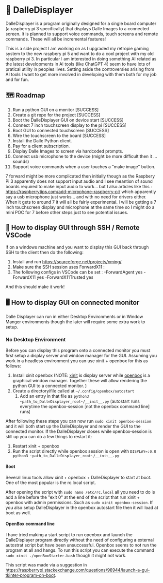 # 🍱 DalleDisplayer

DalleDisplayer is a program originally designed for a single board computer (a raspberry pi 3 specifically) that displays Dalle Images to a connected screen. It is planned to support voice commands, touch screens and remote commands. These will all be incremental features!

This is a side project I am working on as I upgraded my retropie gaming system to the new raspbery pi 5 and want to do a cool project with my old raspberry pi 3. In particular I am interested in doing something AI related as the latest developments in AI tools (like ChatGPT 4) seem to have lots of pratical utility in peoples lives. Setting aside the controversies arising from AI tools I want to get more involved in developing with them both for my job and for fun. 

## 🗺️ Roadmap

1. Run a python GUI on a monitor [SUCCESS]
2. Create a git repo for the project [SUCCESS]
3. Boot the DalleDisplayer GUI on device start [SUCCESS]
4. Connect 7 inch touchscreen display to the pi [SUCCESS]
  1. Boot GUI to connected touchscreen [SUCCESS]
  2. Wire the touchscreen to the board [SUCCESS]
5. Install the Dalle Python client.
  1. Pay for a client subscription.
6. Display Dalle Images to screen via hardcoded prompts.
7. Connect usb microphone to the device (might be more difficult then it ... sounds)
8. Support voice commands when a user touches a "make image" button.

7 forward might be more complicated then initially though as the Raspbery Pi 3 apparently does not support input audio and I see meantion of sound boards required to make input audio to work... but I also articles like this : https://raspberrytips.com/add-microphone-raspberry-pi/ which apparently say a usb microphone just works... and with no need for drivers either. When it gets to around 7 it will all be fairly experimental. I will be getting a 7 inch touchscreen display and microphone at the same time so I might do a mini POC for 7 before other steps just to see potential issues.

## 📶 How to display GUI through SSH / Remote VSCode

If on a windows machine and you want to display this GUI back through SSH to the client then do the following:
1. Install and run https://sourceforge.net/projects/xming/
2. Make sure the SSH session uses ForwardX11  :
  1. The following configs in VSCode can be set :  -ForwardAgent yes -ForwardX11 yes -ForwardX11Trusted yes

And this should make it work!

## 🖥️ How to display GUI on connected monitor

Dalle Displayer can run in either Desktop Environments or in Window Manger environments though the later will require some extra work to setup.

### No Desktop Environment

Before you can display this program onto a connected monitor you must first setup a display server and window manager for the GUI. Assuming you work in a headless environment you can use xinit + openbox for this as follows:

1. Install xinit openbox
   (NOTE: [xinit](https://en.wikipedia.org/wiki/Xinit) is display server while [openbox]() is a graphical window manager. Together these will allow rendering the python GUI to a connected monitor. )
2. Create a directory/file called at `~/.config/openbox/autostart`
	1. Add an entry in that file as `python3 ~path_to_DalleDisplayer_root~/__init__.py` (autostart runs everytime the openbox-session [not the openbox command line] runs)

After following these steps you can now run `sudo xinit openbox-session` and it will both start up the DalleDisplayer and render the GUI to the connected monitor.
If the DalleDisplayer closes while openbox-session is still up you can do a few things to restart it:

1. Restart xinit + openbox
2. Run the script directly while openbox session is open with `DISPLAY=:0.0 python3 ~path_to_DalleDisplayer_root~/__init__.py`

#### Boot

Several linux tools allow xinit + openbox + DalleDisplayer to start at boot. One of the most popular is the rc.local script.

After opening the script with `sudo nano /etc/rc.local` all you need to do is add a line before the "exit 0" at the end of the script that run xinit + openbox with admin permissions. Such as `sudo xinit openbox-session`. If you also setup DalleDisplayer in the openbox autostart file then it will load at boot as well.

#### OpenBox command line

I have tried making a start script to run openbox and launch the DalleDisplayer program directly without the need of configuring a external autostrat script but have been unsuccessful. Openbox seems to not run the program at all
and hangs. To run this script you can execute the command `sudo xinit ./openBoxStarter.bash` though it might not work.

This script was made via a suggestion in https://raspberrypi.stackexchange.com/questions/98944/launch-a-gui-tkinter-program-on-boot.